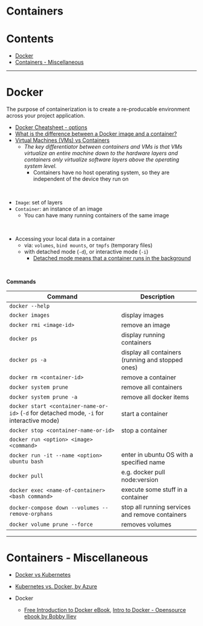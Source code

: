 # Containers

Contents
===============
* [Docker](#docker)
* [Containers - Miscellaneous](#containers--miscellaneous)


------

# Docker

The purpose of containerization is to create a re-producable environment across your project application.

* [Docker Cheatsheet - options](https://www.docker.com/sites/default/files/d8/2019-09/docker-cheat-sheet.pdf)
* [What is the difference between a Docker image and a container?](https://stackoverflow.com/questions/23735149/what-is-the-difference-between-a-docker-image-and-a-container)
* [Virtual Machines (VMs) vs Containers](https://www.atlassian.com/continuous-delivery/microservices/containers-vs-vms)
    * *The key differentiator between containers and VMs is that VMs virtualize an entire machine down to the hardware layers and containers only virtualize software layers above the operating system level.*
        * Containers have no host operating system, so they are independent of the device they run on

<br>

* `Image`: set of layers
* `Container`: an instance of an image
    * You can have many running containers of the same image

<br>

* Accessing your local data in a container
    * via: `volumes`, `bind mounts`, or `tmpfs` (temporary files)
    * with detached mode (`-d`), or interactive mode (`-i`)
        * [Detached mode means that a container runs in the background](https://stackoverflow.com/questions/34029680/docker-detached-mode)

<br>

**Commands**

|Command | Description|
|-------|---------|
| `docker --help`| |
| `docker images` | display images|
|`docker rmi <image-id>`| remove an image|
|`docker ps`| display running containers|
|`docker ps -a`| display all containers (running and stopped ones)|
|`docker rm <container-id>`| remove a container|
|`docker system prune` |remove all containers|
|`docker system prune -a` |remove all docker items|
|`docker start <container-name-or-id>` (`-d` for detached mode, `-i` for interactive mode)| start a container|
|`docker stop <container-name-or-id>`|stop a container|
|`docker run <option> <image> <command>`||
|`docker run -it --name <option> ubuntu bash` | enter in ubuntu OS with a specified name |
|`docker pull`| e.g. docker pull node:version|
|`docker exec <name-of-container> <bash command>` |execute some stuff in a container|
| `docker-compose down --volumes --remove-orphans` | stop all running services and remove containers|
|`docker volume prune --force` |removes volumes |




------

# Containers - Miscellaneous

* [Docker vs Kubernetes](https://www.freecodecamp.org/news/kubernetes-vs-docker-whats-the-difference-explained-with-examples/?fbclid=IwAR2jLOOMMYtHTH0yBU1xqecvXXXy8AWg7J27ySU_EX_cdzLzrJ-aEHMWPZI)

* [Kubernetes vs. Docker, by Azure](https://azure.microsoft.com/en-us/topic/kubernetes-vs-docker/)

* Docker
    * [Free Introduction to Docker eBook](https://devdojo.com/bobbyiliev/free-introduction-to-docker-ebook), [Intro to Docker - Opensource ebook by Bobby Iliev](https://github.com/dimi-fn/Various-Data-Science-Scripts/blob/main/Web%20Development/Containers/introduction-to-docker-dark.pdf)

